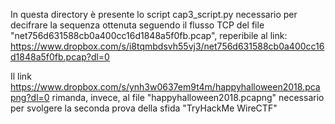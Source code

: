 In questa directory è presente lo script cap3_script.py necessario per decifrare la sequenza ottenuta seguendo il flusso TCP del file "net756d631588cb0a400cc16d1848a5f0fb.pcap", reperibile al link: https://www.dropbox.com/s/i8tqmbdsvh55vj3/net756d631588cb0a400cc16d1848a5f0fb.pcap?dl=0

Il link https://www.dropbox.com/s/ynh3w0637em9t4m/happyhalloween2018.pcapng?dl=0 rimanda, invece, al file "happyhalloween2018.pcapng" necessario per svolgere la seconda prova della sfida "TryHackMe WireCTF"
